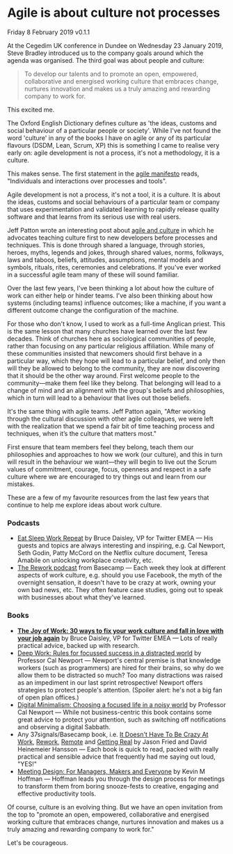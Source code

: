 # Agile is about culture not processes

Friday 8 February 2019
v0.1.1

At the Cegedim UK conference in Dundee on Wednesday 23 January 2019, Steve Bradley introduced us to the company goals around which the agenda was organised. The third goal was about people and culture:

> To develop our talents and to promote an open, empowered, collaborative and energised working culture that embraces change, nurtures innovation and makes us a truly amazing and rewarding company to work for.

This excited me.

The Oxford English Dictionary defines culture as 'the ideas, customs and social behaviour of a particular people or society'. While I've not found the word 'culture' in any of the books I have on agile or any of its particular flavours (DSDM, Lean, Scrum, XP) this is something I came to realise very early on: agile development is not a process, it's not a methodology, it is a culture.

This makes sense. The first statement in the [agile manifesto](https://agilemanifesto.org/) reads, "Individuals and interactions over processes and tools". 

Agile development is not a process, it's not a tool, it is a culture. It is about the ideas, customs and social behaviours of a particular team or company that uses experimentation and validated learning to rapidly release quality software and that learns from its serious use with real users.

Jeff Patton wrote an interesting post about [agile and culture](https://www.jpattonassociates.com/agile-is-culture-not-process/) in which he advocates teaching culture first to new developers before processes and techniques. This is done through shared a language, through stories, heroes, myths, legends and jokes, through shared values, norms, folkways, laws and taboos, beliefs, attitudes, assumptions, mental models and symbols, rituals, rites, ceremonies and celebrations. If you've ever worked in a successful agile team many of these will sound familiar.

Over the last few years, I've been thinking a lot about how the culture of work can either help or hinder teams. I've also been thinking about how systems (including teams) influence outcomes; like a machine, if you want a different outcome change the configuration of the machine.

For those who don't know, I used to work as a full-time Anglican priest. This is the same lesson that many churches have learned over the last few decades. Think of churches here as sociological communities of people, rather than focusing on any particular religious affiliation. While many of these communities insisted that newcomers should first behave in a particular way, which they hope will lead to a particular belief, and only then will they be allowed to belong to the community, they are now discovering that it should be the other way around. First welcome people to the community—make them feel like they belong. That belonging will lead to a change of mind and an alignment with the group's beliefs and philosophies, which in turn will lead to a behaviour that lives out those beliefs.

It's the same thing with agile teams. Jeff Patton again, "After working through the cultural discussion with other agile colleagues, we were left with the realization that we spend a fair bit of time teaching process and techniques, when it’s the culture that matters most."

First ensure that team members feel they belong, teach them our philosophies and approaches to how we work (our culture), and this in turn will result in the behaviour we want—they will begin to live out the Scrum values of commitment, courage, focus, openness and respect in a safe culture where we are encouraged to try things out and learn from our mistakes.

These are a few of my favourite resources from the last few years that continue to help me explore ideas about work culture.


### Podcasts

* [Eat Sleep Work Repeat](https://eatsleepworkrepeat.fm) by Bruce Daisley, VP for Twitter EMEA — His guests and topics are always interesting and inspiring, e.g. Cal Newport, Seth Godin, Patty McCord on the Netflix culture document, Teresa Amabile on unlocking workplace creativity, etc.
* [The Rework podcast](https://rework.fm/) from Basecamp — Each week they look at different aspects of work culture, e.g. should you use Facebook, the myth of the overnight sensation, it doesn't have to be crazy at work, owning your own bad news, etc. They often feature case studies, going out to speak with businesses about what they've learned.


### Books

* [**The Joy of Work: 30 ways to fix your work culture and fall in love with your job again**](https://eatsleepworkrepeat.fm/book/) by Bruce Daisley, VP for Twitter EMEA — Lots of really practical advice, backed up with research.
* [Deep Work: Rules for focussed success in a distracted world](http://calnewport.com/books/deep-work/) by Professor Cal Newport — Newport's central premise is that knowledge workers (such as programmers) are hired for their brains, so why do we allow them to be distracted so much? Too many distractions was raised as an impediment in our last sprint retrospective! Newport offers strategies to protect people's attention. (Spoiler alert: he's not a big fan of open plan offices.)
* [Digital Minimalism: Choosing a focused life in a noisy world](http://calnewport.com/books/digital-minimalism/) by Professor Cal Newport — While not business-centric this book contains some great advice to protect your attention, such as switching off notifications and observing a digital Sabbath.
* Any 37signals/Basecamp book, i.e. [It Doesn't Have To Be Crazy At Work](https://basecamp.com/books/calm), [Rework](https://basecamp.com/books/rework), [Remote](https://basecamp.com/books/remote) and [Getting Real](https://basecamp.com/books/getting-real) by Jason Fried and David Heinemeier Hansson — Each book is quick to read, packed with really practical and sensible advice that frequently had me saying out loud, "YES!"
* [Meeting Design: For Managers, Makers and Everyone](https://rosenfeldmedia.com/books/meeting-design/) by Kevin M Hoffman — Hoffman leads you through the design process for meetings to transform them from boring snooze-fests to creative, engaging and effective productivity tools.

Of course, culture is an evolving thing. But we have an open invitation from the top to "promote an open, empowered, collaborative and energised working culture that embraces change, nurtures innovation and makes us a truly amazing and rewarding company to work for." 

Let's be courageous.